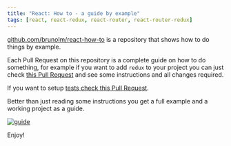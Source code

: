 ```yaml
---
title: "React: How to - a guide by example"
tags: [react, react-redux, react-router, react-router-redux]
---
```


[github.com/brunolm/react-how-to](https://github.com/brunolm/react-how-to) is a repository that shows how to do things by example.

Each Pull Request on this repository is a complete guide on how to do something, for example if you want to add `redux` to your project you can just check [this Pull Request](https://github.com/brunolm/react-how-to/pull/10) and see some instructions and all changes required.

If you want to setup [tests check this Pull Request](https://github.com/brunolm/react-how-to/pull/1).

Better than just reading some instructions you get a full example and a working project as a guide.

[![guide](https://i.imgur.com/653Yknz.png)](https://github.com/brunolm/react-how-to)

Enjoy!
